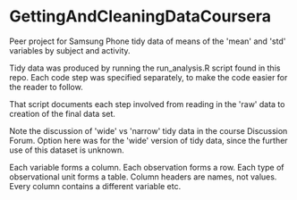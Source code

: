 GettingAndCleaningDataCoursera
==============================

Peer project for Samsung Phone tidy data of means of the
'mean' and 'std' variables by subject and activity.

Tidy data was produced by running the run_analysis.R script
found in this repo. Each code step was specified separately,
to make the code easier for the reader to follow.

That script documents each step involved from reading in the
'raw' data to creation of  the final data set.

Note the discussion of 'wide' vs 'narrow' tidy data in
the course Discussion Forum. Option here was for the 'wide' version
of tidy data, since the further use of this dataset is unknown.

Each variable forms a column. Each observation forms a row.
Each type of observational unit forms a table. Column headers
are names, not values. Every column contains a different 
variable etc.
